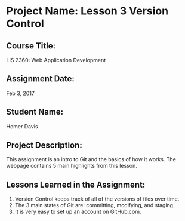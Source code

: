 # Project Name:  Lesson 3 Version Control

## Course Title:
LIS 2360:  Web Application Development

## Assignment Date:  
Feb 3, 2017

## Student Name:  
Homer Davis

## Project Description:
This assignment is an intro to Git and the basics of how it works. The webpage
contains 5 main highlights from this lesson.

## Lessons Learned in the Assignment:
1. Version Control keeps track of all of the versions of files over time.
2. The 3 main states of Git are: committing, modifying, and staging.
3. It is very easy to set up an account on GitHub.com.
